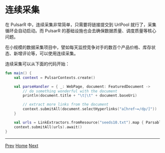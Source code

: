 连续采集
=

在 PulsarR 中，连续采集非常简单，只需要将链接提交到 UrlPool 就行了，采集循环会自动启动。而 PulsarR 的基础设施也会去确保数据质量、调度质量等核心问题。

在小规模的数据采集项目中，譬如每天监控竞争对手的数百个产品价格、库存状态、新增评论等，可以使用连续采集。

连续采集可以从下面的代码开始：

```kotlin
fun main() {
    val context = PulsarContexts.create()

    val parseHandler = { _: WebPage, document: FeaturedDocument ->
        // do something wonderful with the document
        println(document.title + "\t|\t" + document.baseUri)

        // extract more links from the document
        context.submitAll(document.selectHyperlinks("a[href~=/dp/]"))
    }

    val urls = LinkExtractors.fromResource("seeds10.txt").map { ParsableHyperlink("$it -refresh", parseHandler) }
    context.submitAll(urls).await()
}
```

------

[Prev](7Kotlin-style-async.md) [Home](1home.md) [Next](9event-handling.md)

